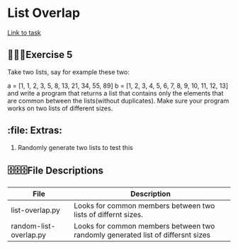 # List Overlap
[Link to task](https://www.practicepython.org/exercise/2014/03/05/05-list-overlap.html)
## :briefcase::briefcase::briefcase:Exercise 5 
Take two lists, say for example these two:

  a = [1, 1, 2, 3, 5, 8, 13, 21, 34, 55, 89]
  b = [1, 2, 3, 4, 5, 6, 7, 8, 9, 10, 11, 12, 13]
and write a program that returns a list that contains only 
the elements that are common between the lists(without duplicates). 
Make sure your program works on two lists of different sizes.

## :file: Extras:

1. Randomly generate two lists to test this

##  🗄️🗄️🗄️File Descriptions
| File | Description |
| ----------- | ----------- |
| list-overlap.py | Looks for common members between two lists of differnt sizes.  |
| random-list-overlap.py | Looks for common members between two randomly generated list of differsnt sizes |

